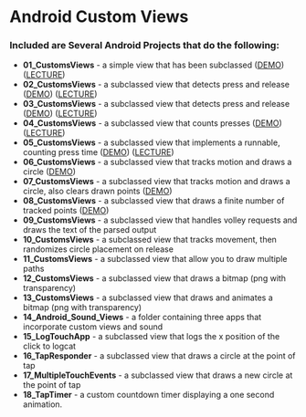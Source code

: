 # Android Custom Views

### Included are Several Android Projects that do the following:

- **01_CustomsViews** - a simple view that has been subclassed ([DEMO](https://www.youtube.com/watch?v=PxzMkgcQnEI)) ([LECTURE](https://www.youtube.com/watch?v=CHt5FvXrtCc))
- **02_CustomsViews** - a subclassed view that detects press and release ([DEMO](https://www.youtube.com/watch?v=Ch35qT43Jiw)) ([LECTURE](https://www.youtube.com/watch?v=L1YNYtv9qGA))
- **03_CustomsViews** - a subclassed view that detects press and release ([DEMO](https://www.youtube.com/watch?v=ALXd6Tc1kzY)) ([LECTURE](https://www.youtube.com/watch?v=JRNKU45Mu5c))
- **04_CustomsViews** - a subclassed view that counts presses ([DEMO](https://www.youtube.com/watch?v=JRnLsKjzIzg)) ([LECTURE](https://www.youtube.com/watch?v=m7BHzptFEUA))
- **05_CustomsViews** - a subclassed view that implements a runnable, counting press time ([DEMO](https://www.youtube.com/watch?v=9CLalvD-nv0)) ([LECTURE](https://www.youtube.com/watch?v=G-bpN_fj1bk))
- **06_CustomsViews** - a subclassed view that tracks motion and draws a circle ([DEMO](https://www.youtube.com/watch?v=xP1GFxRh41I))
- **07_CustomsViews** - a subclassed view that tracks motion and draws a circle, also clears drawn points ([DEMO](https://www.youtube.com/watch?v=QDlxibZWGsU))
- **08_CustomsViews** - a subclassed view that draws a finite number of tracked points ([DEMO](https://www.youtube.com/watch?v=O1OWMmeJ5y0))
- **09_CustomsViews** - a subclassed view that handles volley requests and draws the text of the parsed output
- **10_CustomsViews** - a subclassed view that tracks movement, then randomizes circle placement on release
- **11_CustomsViews** - a subclassed view that allow you to draw multiple paths
- **12_CustomsViews** - a subclassed view that draws a bitmap (png with transparency)
- **13_CustomsViews** - a subclassed view that draws and animates a bitmap (png with transparency)
- **14_Android_Sound_Views** - a folder containing three apps that incorporate custom views and sound
- **15_LogTouchApp** - a subclassed view that logs the x position of the click to logcat
- **16_TapResponder** - a subclassed view that draws a circle at the point of tap
- **17_MultipleTouchEvents** - a subclassed view that draws a new circle at the point of tap
- **18_TapTimer** - a custom countdown timer displaying a one second animation.
